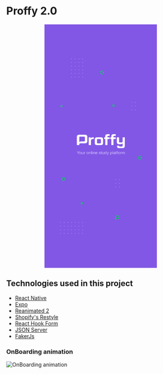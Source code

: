 # Proffy 2.0

<div style="display: flex; justify-content: center">
    <img src="assets/splash.png" width="300" alt="Proffy Splash">
</div>

## Technologies used in this project
* [React Native](https://github.com/facebook/react-native)
* [Expo](https://github.com/expo/expo)
* [Reanimated 2](https://github.com/software-mansion/react-native-reanimated)
* [Shopify's Restyle](https://github.com/Shopify/restyle)
* [React Hook Form](https://github.com/react-hook-form/react-hook-form)
* [JSON Server](https://github.com/typicode/json-server)
* [FakerJs](https://github.com/Marak/faker.js)

### OnBoarding animation
![OnBoarding animation](/assets/readme/onBoarding.gif)
